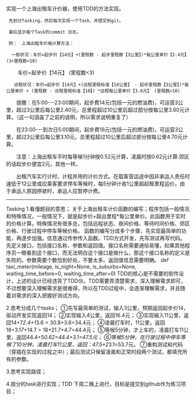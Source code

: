  实现一个上海出租车计价器，使用TDD的方法实现。

     先划分Tasking，然后每次实现一个Task，并提交到git。

     最后显示每个Task的commit 日志。

     附：　上海出租车价格计算方法：

      一般状况：车价=起步价【14元】+(里程数 - 起步里程数【3公里】)*每公里单价【2.4元】 (3<里程数<10)

　　                  车价=起步价【14元】 (里程数<3)

       远程状况：车价=起步价【14元】+(远程里程标准【10公里】 - 起步里程数【3公里】)*每公里单价 + (里程数 - 远程里程标准【10】) *远程每公里单价【3.6元】 (里程数>10)

　　提醒：在5:00---23:00期间，起步费14元(包括一元的燃油费)，可运营3公里，超过3公里后每公里2.40元，总里程超过10公里后超过部分按每公里3.60元计算。（这一句涵盖了之前的说明，所以需求说明重复了）

　　在23:00---到次日5:00期间，起步费18元(包括一元的燃油费)，可运营3公里，超过3公里后每公里3.10元，总里程超过10公里后超过部分按每公里4.70元计算。

　　注意：上海出租车平时每等候1分钟按0.52元计算，凌晨时按0.62元计算.郊区的话起步价便宜2元，其他一样。

　　出租汽车实行计时、计程并用的计价方式。在载客营运途中因非承运人责任时速低于12公里或应乘客要求停车等候时，每5分钟计收1公里超起租里程运价。由于承运人原因停驶时，承运人应暂停计费。


------

Tasking
1.看懂题目的意思；
     关于上海出租车计价函数的编写；程序包括一般情况和特殊情况，一般情况下，就是起步价+超出里程*每公里单价。此函数用于实时的价格计算。特殊情况有很多总，包括远程状态、夜间价格、等待时间价格、郊区价格、行驶过程中停车等候价格。
     函数的编写分成多个步骤，先实现最简单的功能，再逐步加强。信息通过传参传入函数。TDD方式开发，先写测试再写代码。
     先定义接口，包括接口名称、参数和返回值。接口名称需要通俗易懂，如果其他程序员一眼看到这个接口，而无法明白这个接口是做什么，那这个接口名称的定义是失败的。参数需要个数恰到好处，不要太多。返回值信息需要明确。
     def taxi_meter(mileage, is_night=None, is_suburbs=None, waiting_time_before=0, waiting_time_after=0)
TDD的核心是不需要的软件设计，上述的设计已经违背了TDD😢。TDD需要弄清楚需求，深入理解需求即可，不过想要深入理解需求是很难得，所以在TDD过程中，会逐渐理解需求，并且随着对需求的深入把握好测试方向。

2.思考分成几个tasks；
     ①先写最简单的测试，输入3公里，预期返回起步价14，驱动开发实现返回14；
     ②实现输入4公里，返回16.4元；
     ③实现输入11公里，返回14+7*2.4+1*3.6 = 30.8+3.6=34.4元；
     ④凌晨打车时，11公里，返回18+3.1*7+1*4.7 = 18+21.7+4.7=44.4元；
     ⑤等候5分钟，才上车的，凌晨打车11公里，返回44.4+5*0.62=44.4+3.1=47.5元；
     ⑥等候5分钟，在行驶过程中停车等候了10分钟，凌晨打车11公里，返回：47.5+2*3.1=53.7元。
     ⑦重构测试和代码（穿插在实现的过程之中）；最后测试只保留凌晨和正常时段两个测试，都填充所有的参数。

3.思考实现路径；

4.按分的task进行实现；TDD
     下周二晚上进行，目标是提交到github作为练习项目；